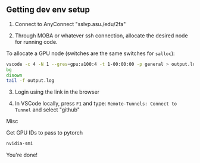 
## Getting dev env setup

1. Connect to AnyConnect "sslvp.asu./edu/2fa"

2. Through MOBA or whatever ssh connection, allocate the desired node for running code.

To allocate a GPU node (switches are the same switches for `salloc`):

```bash
vscode -c 4 -N 1 --gres=gpu:a100:4 -t 1-00:00:00 -p general > output.log 2>&1
bg
disown
tail -f output.log
```



3. Login using the link in the browser

4. In VSCode locally, press `F1` and type: `Remote-Tunnels: Connect to Tunnel` and select "github"


Misc

Get GPU IDs to pass to pytorch

```bash
nvidia-smi
```

You're done!
